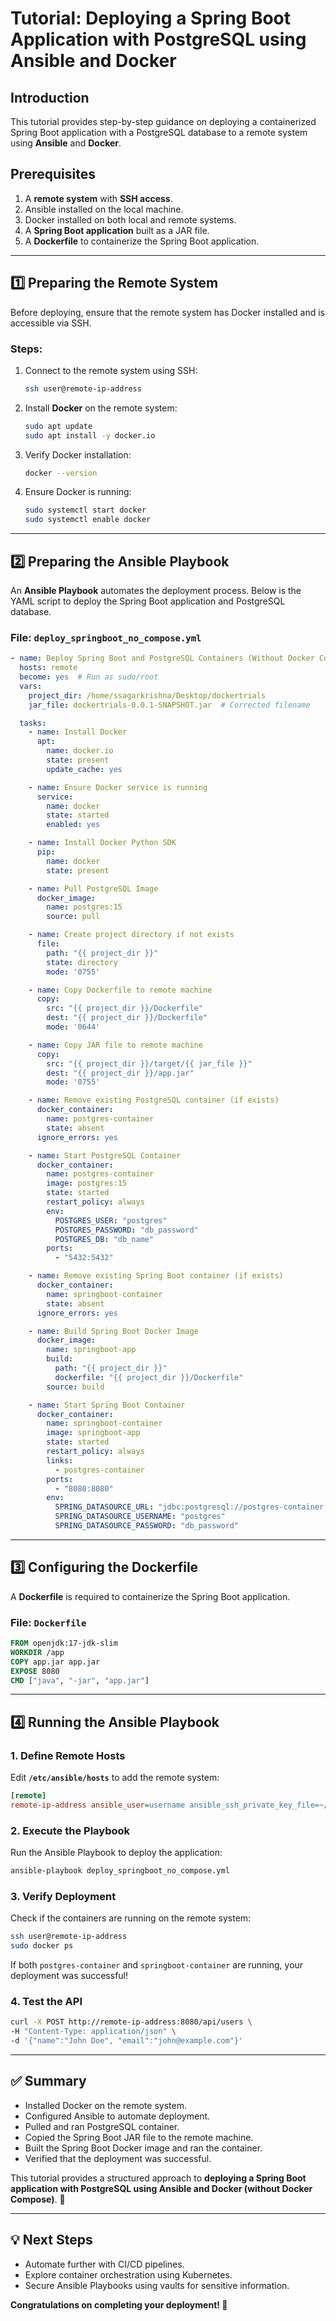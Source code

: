 # **Tutorial: Deploying a Spring Boot Application with PostgreSQL using Ansible and Docker**

## **Introduction**
This tutorial provides step-by-step guidance on deploying a containerized Spring Boot application with a PostgreSQL database to a remote system using **Ansible** and **Docker**.

## **Prerequisites**
1. A **remote system** with **SSH access**.
2. Ansible installed on the local machine.
3. Docker installed on both local and remote systems.
4. A **Spring Boot application** built as a JAR file.
5. A **Dockerfile** to containerize the Spring Boot application.

---

## **1️⃣ Preparing the Remote System**
Before deploying, ensure that the remote system has Docker installed and is accessible via SSH.

### **Steps:**
1. Connect to the remote system using SSH:
   ```bash
   ssh user@remote-ip-address
   ```
2. Install **Docker** on the remote system:
   ```bash
   sudo apt update
   sudo apt install -y docker.io
   ```
3. Verify Docker installation:
   ```bash
   docker --version
   ```
4. Ensure Docker is running:
   ```bash
   sudo systemctl start docker
   sudo systemctl enable docker
   ```

---

## **2️⃣ Preparing the Ansible Playbook**
An **Ansible Playbook** automates the deployment process. Below is the YAML script to deploy the Spring Boot application and PostgreSQL database.

### **File: `deploy_springboot_no_compose.yml`**
```yaml
- name: Deploy Spring Boot and PostgreSQL Containers (Without Docker Compose)
  hosts: remote
  become: yes  # Run as sudo/root
  vars:
    project_dir: /home/ssagarkrishna/Desktop/dockertrials
    jar_file: dockertrials-0.0.1-SNAPSHOT.jar  # Corrected filename

  tasks:
    - name: Install Docker
      apt:
        name: docker.io
        state: present
        update_cache: yes

    - name: Ensure Docker service is running
      service:
        name: docker
        state: started
        enabled: yes

    - name: Install Docker Python SDK
      pip:
        name: docker
        state: present

    - name: Pull PostgreSQL Image
      docker_image:
        name: postgres:15
        source: pull

    - name: Create project directory if not exists
      file:
        path: "{{ project_dir }}"
        state: directory
        mode: '0755'

    - name: Copy Dockerfile to remote machine
      copy:
        src: "{{ project_dir }}/Dockerfile"
        dest: "{{ project_dir }}/Dockerfile"
        mode: '0644'

    - name: Copy JAR file to remote machine
      copy:
        src: "{{ project_dir }}/target/{{ jar_file }}"
        dest: "{{ project_dir }}/app.jar"
        mode: '0755'

    - name: Remove existing PostgreSQL container (if exists)
      docker_container:
        name: postgres-container
        state: absent
      ignore_errors: yes

    - name: Start PostgreSQL Container
      docker_container:
        name: postgres-container
        image: postgres:15
        state: started
        restart_policy: always
        env:
          POSTGRES_USER: "postgres"
          POSTGRES_PASSWORD: "db_password"
          POSTGRES_DB: "db_name"
        ports:
          - "5432:5432"

    - name: Remove existing Spring Boot container (if exists)
      docker_container:
        name: springboot-container
        state: absent
      ignore_errors: yes

    - name: Build Spring Boot Docker Image
      docker_image:
        name: springboot-app
        build:
          path: "{{ project_dir }}"
          dockerfile: "{{ project_dir }}/Dockerfile"
        source: build

    - name: Start Spring Boot Container
      docker_container:
        name: springboot-container
        image: springboot-app
        state: started
        restart_policy: always
        links:
          - postgres-container
        ports:
          - "8080:8080"
        env:
          SPRING_DATASOURCE_URL: "jdbc:postgresql://postgres-container:5432/db_name"
          SPRING_DATASOURCE_USERNAME: "postgres"
          SPRING_DATASOURCE_PASSWORD: "db_password"
```

---

## **3️⃣ Configuring the Dockerfile**
A **Dockerfile** is required to containerize the Spring Boot application.

### **File: `Dockerfile`**
```dockerfile
FROM openjdk:17-jdk-slim
WORKDIR /app
COPY app.jar app.jar
EXPOSE 8080
CMD ["java", "-jar", "app.jar"]
```

---

## **4️⃣ Running the Ansible Playbook**
### **1. Define Remote Hosts**
Edit **`/etc/ansible/hosts`** to add the remote system:
```ini
[remote]
remote-ip-address ansible_user=username ansible_ssh_private_key_file=~/.ssh/private_key_file
```

### **2. Execute the Playbook**
Run the Ansible Playbook to deploy the application:
```bash
ansible-playbook deploy_springboot_no_compose.yml
```

### **3. Verify Deployment**
Check if the containers are running on the remote system:
```bash
ssh user@remote-ip-address
sudo docker ps
```

If both `postgres-container` and `springboot-container` are running, your deployment was successful!

### **4. Test the API**
```bash
curl -X POST http://remote-ip-address:8080/api/users \
-H "Content-Type: application/json" \
-d '{"name":"John Doe", "email":"john@example.com"}'
```

---

## **✅ Summary**
- Installed Docker on the remote system.
- Configured Ansible to automate deployment.
- Pulled and ran PostgreSQL container.
- Copied the Spring Boot JAR file to the remote machine.
- Built the Spring Boot Docker image and ran the container.
- Verified that the deployment was successful.

This tutorial provides a structured approach to **deploying a Spring Boot application with PostgreSQL using Ansible and Docker (without Docker Compose)**. 🚀

---

## **💡 Next Steps**
- Automate further with CI/CD pipelines.
- Explore container orchestration using Kubernetes.
- Secure Ansible Playbooks using vaults for sensitive information.

**Congratulations on completing your deployment! 🎉**

